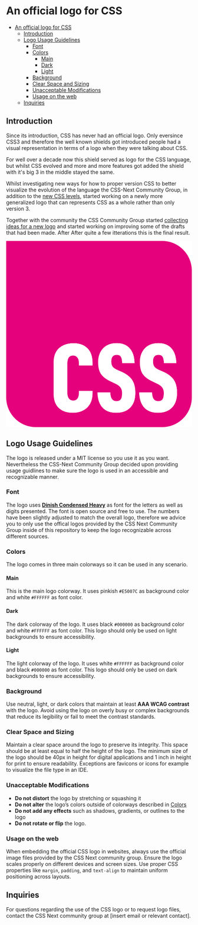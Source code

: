 # An official logo for CSS

- [An official logo for CSS](#an-official-logo-for-css)
  - [Introduction](#introduction)
  - [Logo Usage Guidelines](#logo-usage-guidelines)
    - [Font](#font)
    - [Colors](#colors)
      - [Main](#main)
      - [Dark](#dark)
      - [Light](#light)
    - [Background](#background)
    - [Clear Space and Sizing](#clear-space-and-sizing)
    - [Unacceptable Modifications](#unacceptable-modifications)
    - [Usage on the web](#usage-on-the-web)
  - [Inquiries](#inquiries)

## Introduction

Since its introduction, CSS has never had an official logo. Only eversince CSS3 and therefore the well known shields got introduced people had a visual representation in terms of a logo when they were talking about CSS.

For well over a decade now this shield served as logo for the CSS language, but whilst CSS evolved and more and more features got added the shield with it's big 3 in the middle stayed the same.

Whilst investigating new ways for how to proper version CSS to better visualize the evolution of the language the CSS-Next Community Group, in addition to the [new CSS levels](https://github.com/CSS-Next/css-next/discussions/92), started working on a newly more generalized logo that can represents CSS as a whole rather than only version 3.

Together with the community the CSS Community Group started [collecting ideas for a new logo](https://github.com/CSS-Next/css-next/issues/105) and started working on improving some of the drafts that had been made. After After quite a few itterations this is the final result.

![CSS Logo](logo.png)

## Logo Usage Guidelines

The logo is released under a MIT license so you use it as you want. Nevertheless the CSS-Next Community Group decided upon providing usage guidlines to make sure the logo is used in an accessible and recognizable manner.

### Font

The logo uses [**Dinish Condensed Heavy**](https://github.com/playbeing/dinish) as font for the letters as well as digits presented.
The font is open source and free to use. The numbers have been slightly adjusted to match the overall logo, therefore we advice you to only use the offical logos provided by the CSS Next Community Group inside of this repository to keep the logo recognizable across different sources.

### Colors

The logo comes in three main colorways so it can be used in any scenario.

#### Main

This is the main logo colorway. It uses pinkish `#E5007C` as background color and white `#FFFFFF` as font color.

#### Dark

The dark colorway of the logo. It uses black `#000000` as background color and white `#FFFFFF` as font color. This logo should only be used on light backgrounds to ensure accessibility.

#### Light

The light colorway of the logo. It uses white `#FFFFFF` as background color and black `#000000` as font color. This logo should only be used on dark backgrounds to ensure accessibility.

### Background

Use neutral, light, or dark colors that maintain at least **AAA WCAG contrast** with the logo. Avoid using the logo on overly busy or complex backgrounds that reduce its legibility or fail to meet the contrast standards.

### Clear Space and Sizing

Maintain a clear space around the logo to preserve its integrity. This space should be at least equal to half the height of the logo.
The minimum size of the logo should be 40px in height for digital applications and 1 inch in height for print to ensure readability.
Exceptions are favicons or icons for example to visualize the file type in an IDE.

### Unacceptable Modifications

- **Do not distort** the logo by stretching or squashing it
- **Do not alter** the logo’s colors outside of colorways described in [Colors](#colors)
- **Do not add any effects** such as shadows, gradients, or outlines to the logo
- **Do not rotate or flip** the logo.

### Usage on the web

When embedding the official CSS logo in websites, always use the official image files provided by the CSS Next community group. Ensure the logo scales properly on different devices and screen sizes.
Use proper CSS properties like `margin`, `padding`, and `text-align` to maintain uniform positioning across layouts.

## Inquiries

For questions regarding the use of the CSS logo or to request logo files, contact the CSS Next community group at [insert email or relevant contact].
